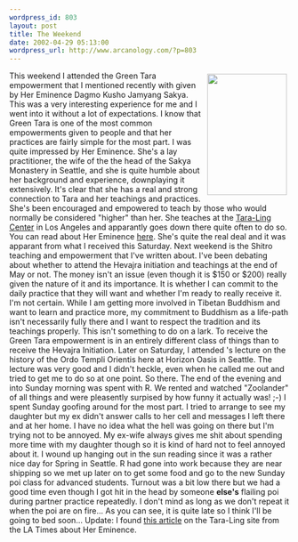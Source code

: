 ```yaml
--- 
wordpress_id: 803
layout: post
title: The Weekend
date: 2002-04-29 05:13:00
wordpress_url: http://www.arcanology.com/?p=803
---
```

<img src="http://www.arcanology.com/images/tara-img4.gif" align="right" height="218" hspace="5" vspace="5" width="143" />This weekend I attended the Green Tara empowerment that I mentioned recently with given by Her Eminence Dagmo Kusho Jamyang Sakya. This was a very interesting experience for me and I went into it without a lot of expectations. I know that Green Tara is one of the most common empowerments given to people and that her practices are fairly simple for the most part. I was quite impressed by Her Eminence. She's a lay practitioner, the wife of the the head of the Sakya Monastery in Seattle, and she is quite humble about her background and experience, downplaying it extensively. It's clear that she has a real and strong connection to Tara and her teachings and practices. She's been encouraged and empowered to teach by those who would normally be considered "higher" than her. She teaches at the <a href="http://www.taraling.com">Tara-Ling Center</a> in Los Angeles and apparantly goes down there quite often to do so. You can read about Her Eminence <a href="http://www.taraling.com/Dagmola.html">here</a>. She's quite the real deal and it was apparant from what I received this Saturday. Next weekend is the Shitro teaching and empowerment that I've written about. I've been debating about whether to attend the Hevajra initiation and teachings at the end of May or not. The money isn't an issue (even though it is $150 or $200) really given the nature of it and its importance. It is whether I can commit to the daily practice that they will want and whether I'm ready to really receive it. I'm not certain. While I am getting more involved in Tibetan Buddhism and want to learn and practice more, my commitment to Buddhism as a life-path isn't necessarily fully there and I want to respect the tradition and its teachings properly. This isn't something to do on a lark. To receive the Green Tara empowerment is in an entirely different class of things than to receive the Hevajra Initiation. Later on Saturday, I attended 's lecture on the history of the Ordo Templi Orientis here at Horizon Oasis in Seattle. The lecture was very good and I didn't heckle, even when he called me out and tried to get me to do so at one point. So there. The end of the evening and into Sunday morning was spent with R. We rented and watched "Zoolander" of all things and were pleasently surpised by how funny it actually was! ;-) I spent Sunday goofing around for the most part. I tried to arrange to see my daughter but my ex didn't answer calls to her cell and messages I left there and at her home. I have no idea what the hell was going on there but I'm trying not to be annoyed. My ex-wife always gives me shit about spending more time with my daughter though so it is kind of hard not to feel annoyed about it. I wound up hanging out in the sun reading since it was a rather nice day for Spring in Seattle. R had gone into work because they are near shipping so we met up later on to get some food and go to the new Sunday poi class for advanced students. Turnout was a bit low there but we had a good time even though I got hit in the head by someone <strong>else's</strong> flailing poi during partner practice repeatedly. I don't mind as long as we don't repeat it when the poi are on fire... As you can see, it is quite late so I think I'll be going to bed soon... Update: I found <a href="http://www.taraling.com/DagmalaArticle.pdf">this article</a> on the Tara-Ling site from the LA Times about Her Eminence.